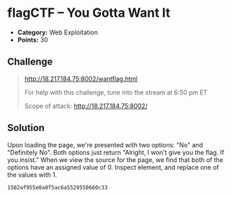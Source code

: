 # flagCTF – You Gotta Want It

* **Category:** Web Exploitation
* **Points:** 30

## Challenge

>http://18.217.184.75:8002/wantflag.html
>
>For help with this challenge, tune into the stream at 6:50 pm ET
>
>Scope of attack: http://18.217.184.75:8002/

## Solution

Upon loading the page, we're presented with two options: "No" and "Definitely No". Both options just return "Alright, I won't give you the flag. If you insist."
When we view the source for the page, we find that both of the options have an assigned value of 0. Inspect element, and replace one of the values with 1.


```
1502af955e0a8f5ac6a5529550660c33
```